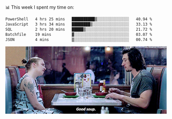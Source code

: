 <!-- <div align="center">
  <h1> Hello, There! <img src="https://media.giphy.com/media/hvRJCLFzcasrR4ia7z/giphy.gif" width="25px"></h1>
</div>

<p align="center">
    <a href="https://linkedin.com/in/willgreen98" alt="LinkedIn">
	    <img src="https://img.shields.io/badge/-LinkedIn-0e76a8?style=flat-square&logo=Linkedin&logoColor=white"/></a>
    <a href="https://twitter.com/Will_Green98" alt="Tweeter">
        <img src="https://img.shields.io/badge/-Twitter-00acee?style=flat-square&logo=Twitter&logoColor=white"/></a>
</p>

<div align="center">
	<h3> Will | 👨🏻‍💻 Software Engineer | 🌏 London, UK </h3>
</div>

![](https://visitor-badge.glitch.me/badge?page_id=willgreen98.visitor-badge)

### About Me

- 🥰 Worthless Dev
- 🎓 CS Graduate with (Pending) Honours from the University of Portsmouth.
 -->
📊 This week I spent my time on:
<!--START_SECTION:waka-->
```text
PowerShell   4 hrs 25 mins   ██████████▒░░░░░░░░░░░░░░   40.94 % 
JavaScript   3 hrs 34 mins   ████████▒░░░░░░░░░░░░░░░░   33.13 % 
SQL          2 hrs 20 mins   █████▒░░░░░░░░░░░░░░░░░░░   21.72 % 
Batchfile    19 mins         ▓░░░░░░░░░░░░░░░░░░░░░░░░   03.07 % 
JSON         4 mins          ▒░░░░░░░░░░░░░░░░░░░░░░░░   00.74 % 
```
<!--END_SECTION:waka-->


![](goodSoup.gif)
